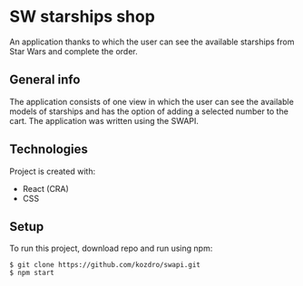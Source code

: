 # SW starships shop
An application thanks to which the user can see the available starships from Star Wars and complete the order.

## General info
The application consists of one view in which the user can see the available models of starships and has the option of adding a selected number to the cart. The application was written using the SWAPI.

## Technologies
Project is created with:
* React (CRA)
* CSS

## Setup
To run this project, download repo and run using npm:
```
$ git clone https://github.com/kozdro/swapi.git
$ npm start
```
